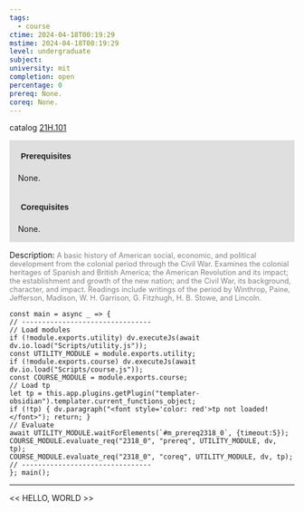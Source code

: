 ```yaml
---
tags:
  - course
ctime: 2024-04-18T00:19:29
mstime: 2024-04-18T00:19:29
level: undergraduate
subject: 
university: mit
completion: open
percentage: 0
prereq: None.
coreq: None.
---
```


catalog [21H.101](http://student.mit.edu/catalog/m21Ha.html#21H.101)

<span style="display: block; padding: 15px; background-color: rgb(100, 100, 100, 0.2);"><font id="m_prereq2318_0" style="display: block; font-family: Arial, sans-serif; font-weight: bold; padding: 5px">Prerequisites</font><br><span id="prereq2318_0">None.</span></span>
<span style="display: block; padding: 15px; background-color: rgb(100, 100, 100, 0.2);"><font id="m_coreq2318_0" style="display: block; font-family: Arial, sans-serif; font-weight: bold; padding: 5px">Corequisites</font><br><span id="coreq2318_0">None.</span></span>

<font style="">Description:</font>
<font style="color: grey; font-size: 0.8rem;">A basic history of American social, economic, and political development from the colonial period through the Civil War. Examines the colonial heritages of Spanish and British America; the American Revolution and its impact; the establishment and growth of the new nation; and the Civil War, its background, character, and impact. Readings include writings of the period by Winthrop, Paine, Jefferson, Madison, W. H. Garrison, G. Fitzhugh, H. B. Stowe, and Lincoln.</font>

```dataviewjs
const main = async _ => {
// --------------------------------
// Load modules
if (!module.exports.utility) dv.executeJs(await dv.io.load("Scripts/utility.js"));
const UTILITY_MODULE = module.exports.utility;
if (!module.exports.course) dv.executeJs(await dv.io.load("Scripts/course.js"));
const COURSE_MODULE = module.exports.course;
// Load tp
let tp = this.app.plugins.getPlugin("templater-obsidian").templater.current_functions_object;
if (!tp) { dv.paragraph("<font style='color: red'>tp not loaded!</font>"); return; }
// Evaluate
await UTILITY_MODULE.waitForElements(`#m_prereq2318_0`, {timeout:5});
COURSE_MODULE.evaluate_req("2318_0", "prereq", UTILITY_MODULE, dv, tp);
COURSE_MODULE.evaluate_req("2318_0", "coreq", UTILITY_MODULE, dv, tp);
// --------------------------------
}; main();
```

---

<< HELLO, WORLD >>
